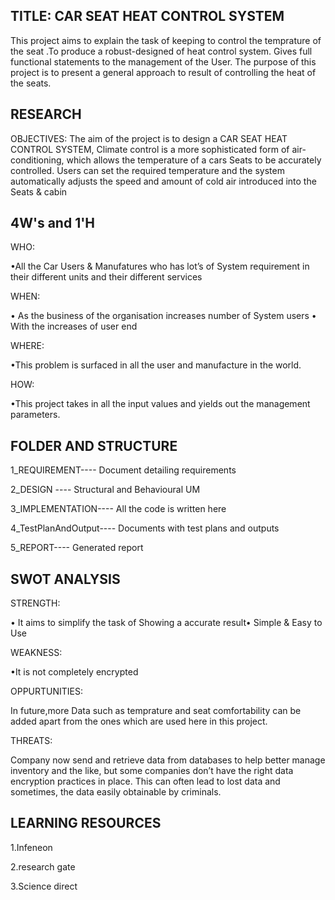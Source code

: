 ## TITLE: CAR SEAT HEAT CONTROL SYSTEM

This project aims to explain the task of keeping to control the temprature of the seat .To produce a robust-designed of heat control system. Gives full functional statements to the management of the User. The purpose of this project is to present a general approach to result of controlling the heat of the seats.

## RESEARCH
OBJECTIVES: The aim of the project is to design a CAR SEAT HEAT CONTROL SYSTEM, Climate control is a more sophisticated form of air-conditioning, which allows the temperature of a cars Seats to be accurately controlled. Users can set the required temperature and the system automatically adjusts the speed and amount of cold air introduced into the Seats & cabin

## 4W's and 1'H
WHO:

•All the Car Users & Manufatures who has lot’s of System requirement in their different units and their different services

WHEN:

• As the business of the organisation increases number of System users • With the increases of user end

WHERE:

•This problem is surfaced in all the user and manufacture in the world.

HOW:

•This project takes in all the input values and yields out the management parameters.

## FOLDER AND STRUCTURE

1_REQUIREMENT----	Document detailing requirements

2_DESIGN ----	Structural and Behavioural UM

3_IMPLEMENTATION----	All the code is written here

4_TestPlanAndOutput----	Documents with test plans and outputs

5_REPORT----	Generated report

## SWOT ANALYSIS
STRENGTH:

• It aims to simplify the task of Showing a accurate result• Simple & Easy to Use

WEAKNESS:

•It is not completely encrypted

OPPURTUNITIES:

In future,more Data such as temprature and seat comfortability can be added apart from the ones which are used here in this project.

THREATS:

Company now send and retrieve data from databases to help better manage inventory and the like, but some companies don’t have the right data encryption practices in place. This can often lead to lost data and sometimes, the data easily obtainable by criminals.

## LEARNING RESOURCES
1.Infeneon

2.research gate

3.Science direct
